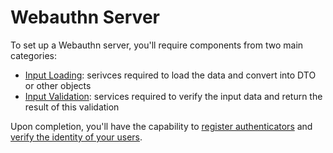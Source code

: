 # Webauthn Server

To set up a Webauthn server, you'll require components from two main categories:

* [Input Loading](input-loading.md): serivces required to load the data and convert into DTO or other objects
* [Input Validation](input-validation.md): services required to verify the input data and return the result  of this validation

Upon completion, you'll have the capability to [register authenticators](authenticator-registration.md) and [verify the identity of your users](authenticate-your-users.md).
